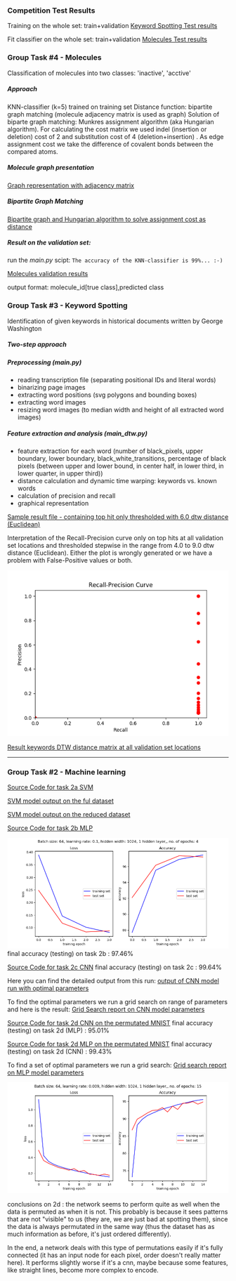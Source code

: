 ### Competition Test Results

Training on the whole set: train+validation
[Keyword Spotting Test results](src/main/py/kws/data/test-spotting_results.txt)

Fit classifier on the whole set: train+validation
[Molecules Test results](src/main/py/mol/test-data/predicted.txt)

### Group Task #4 - Molecules
Classification of molecules into two classes: 'inactive', 'acctive'

##### Approach
KNN-classifier (k=5) trained on training set
Distance function: bipartite graph matching (molecule adjacency matrix is used as graph)
Solution of biparte graph matching: Munkres assignment algorithm (aka Hungarian algorithm). For calculating the cost matrix we used indel (insertion or deletion) cost of 2 and substitution cost of 4 (deletion+insertion) . As edge assignment cost we take the difference of covalent bonds between the compared atoms.

##### Molecule graph presentation
[Graph representation with adjacency matrix](src/main/py/mol/graph_representation.py)

##### Bipartite Graph Matching
[Bipartite graph and Hungarian algorithm to solve assignment cost as distance](src/main/py/mol/bipartite_graph_matching.py)

##### Result on the validation set:
run the *main.py* scipt:
`
The accuracy of the KNN-classifier is 99%... :-)
`

[Molecules validation results](src/main/py/mol/data/predicted.txt)  

output format: molecule_id\[true class\],predicted class


### Group Task #3 - Keyword Spotting
Identification of given keywords in historical documents written by George Washington

##### Two-step approach
##### Preprocessing (main.py)
- reading transcription file (separating positional IDs and literal words)
- binarizing page images
- extracting word positions (svg polygons and bounding boxes)
- extracting word images
- resizing word images (to median width and height of all extracted word images)

##### Feature extraction and analysis (main_dtw.py)
- feature extraction for each word (number of black_pixels, upper boundary, lower boundary, black_white_transitions, percentage of black pixels (between upper and lower bound, in center half, in lower third, in lower quarter, in upper third))
- distance calculation and dynamic time warping: keywords vs. known words
- calculation of precision and recall
- graphical representation

[Sample result file - containing top hit only thresholded with 6.0 dtw distance (Euclidean)](src/main/py/kws/data/main_dtw.out)

Interpretation of the Recall-Precision curve only on top hits at all validation set locations and thresholded stepwise in the range from 4.0 to 9.0 dtw distance (Euclidean). Either the plot is wrongly generated or we have a problem with False-Positive values or both.

![Recall-Precision best hits](src/main/py/kws/data/best_spotted_RP_plot.png)


[Result keywords DTW distance matrix at all validation set locations](/src/main/py/kws/data/spotting_results.txt)



***************************************************
### Group Task #2 - Machine learning

[Source Code for task 2a SVM](src/main/py/svm/svm_1.0.py)

[SVM model output on the ful dataset](src/main/py/svm/svm_results_full_dataset.txt)

[SVM model output on the reduced dataset](src/main/py/svm/svm_parmaters.txt)

[Source Code for task 2b MLP](src/main/py/mlp/mlpMNIST.py)

![Result Plot for task 2b MLP on the MNIST](src/main/py/mlp//figures/MLP_4.5_Biologists__bs_64__lr_0.1__hw_1024__no%20of%20epochs_4.png)
final accuracy (testing) on task 2b : 97.46%

[Source Code for task 2c CNN](src/main/py/cnn/model_task2c.py)
final accuracy (testing) on task 2c : 99.64% 

Here you can find the detailed output from this run:
[output of CNN model run with optimal parameters](src/main/py/cnn/CNN_model_optimal_parameters.txt)

To find the optimal parameters we run a grid search on range of parameters and here is the result:
[Grid Search report on CNN model parameters](src/main/py/cnn/CNN_test_report.csv)

[Source Code for task 2d CNN on the permutated MNIST](src/main/py/cnn/model_task2d.py)
final accuracy (testing) on task 2d (MLP) : 95.01%

[Source Code for task 2d MLP on the permutated MNIST](src/main/py/mlp/mlpPermutMNIST.py)
final accuracy (testing) on task 2d (CNN) : 99.43%

To find a set of optimal parameters we run a grid search: [Grid search report on MLP model parameters](src/main/py/mlp/MLP_test_parameters_report.csv)

![Result Plot for task 2d MLP on the permutated MNIST](src/main/py/mlp//figures/MLP_PermutMNIST_4.5_Biologists__bs_64__lr_0.009__hw_1024__no%20of%20epochs_15.png)

conclusions on 2d :
the network seems to perform quite as well when the data is permuted as when it is not. This probably is because it sees patterns that are not "visible" to us (they are, we are just bad at spotting them), since the data is always permutated in the same way (thus the dataset has as much information as before, it's just ordered differently).

In the end, a network deals with this type of permutations easily if it's fully connected (it has an input node for each pixel, order doesn't really matter here). It performs slightly worse if it's a cnn, maybe because some features, like straight lines, become more complex to encode.
